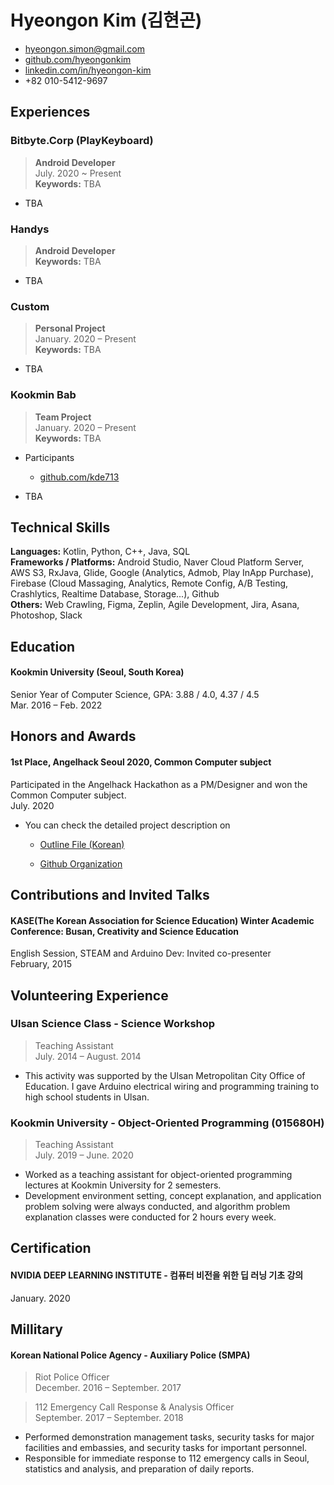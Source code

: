 # Hyeongon Kim (김현곤)

-   [hyeongon.simon@gmail.com](mailto:hyeongon.simon@gmail.com)
-   [github.com/hyeongonkim](https://github.com/hyeongonkim)
-   [linkedin.com/in/hyeongon-kim](https://linkedin.com/in/hyeongon-kim-5844b61a6)
-   +82 010-5412-9697

## Experiences

### Bitbyte.Corp (PlayKeyboard)

> **Android Developer** <br>
> July. 2020 ~ Present <br>
> **Keywords:** TBA

- TBA

### Handys

> **Android Developer** <br>
> **Keywords:** TBA

-   TBA

### Custom

> **Personal Project** <br>
> January. 2020 – Present <br>
> **Keywords:** TBA

-   TBA

### Kookmin Bab

> **Team Project**<br>
> January. 2020 – Present <br>
> **Keywords:** TBA

- Participants

  - [github.com/kde713](https://github.com/kde713)

-   TBA

## Technical Skills

**Languages:** Kotlin, Python, C++, Java, SQL <br>
**Frameworks / Platforms:** Android Studio, Naver Cloud Platform Server, AWS S3, RxJava, Glide, Google (Analytics, Admob, Play InApp Purchase), Firebase (Cloud Massaging, Analytics, Remote Config, A/B Testing, Crashlytics, Realtime Database, Storage...), Github  <br>
**Others:** Web Crawling, Figma, Zeplin, Agile Development, Jira, Asana, Photoshop, Slack

## Education

#### Kookmin University (Seoul, South Korea)

Senior Year of Computer Science, GPA: 3.88 / 4.0, 4.37 / 4.5 <br>
Mar. 2016 – Feb. 2022

## Honors and Awards

#### 1st Place, Angelhack Seoul 2020, Common Computer subject

Participated in the Angelhack Hackathon as a PM/Designer and won the Common Computer subject. <br>
July. 2020

- You can check the detailed project description on

  - [Outline File (Korean)](https://drive.google.com/file/d/1Y715n1Wz-Ewi5jloPG3IVj71ovrVbOqA/view?usp=sharing)

  - [Github Organization](https://github.com/Angelhack-LIBI)

    

## Contributions and Invited Talks

#### KASE(The Korean Association for Science Education) Winter Academic Conference: Busan, Creativity and Science Education

English Session, STEAM and Arduino Dev: Invited co-presenter <br>
February, 2015

## Volunteering Experience

### Ulsan Science Class - Science Workshop

> Teaching Assistant <br>
> July. 2014 – August. 2014

-   This activity was supported by the Ulsan Metropolitan City Office of Education. I gave Arduino electrical wiring and programming training to high school students in Ulsan.

### Kookmin University - Object-Oriented Programming (015680H)

> Teaching Assistant <br>
> July. 2019 – June. 2020

-   Worked as a teaching assistant for object-oriented programming lectures at Kookmin University for 2 semesters.
-   Development environment setting, concept explanation, and application problem solving were always conducted, and algorithm problem explanation classes were conducted for 2 hours every week.

## Certification

#### NVIDIA DEEP LEARNING INSTITUTE - 컴퓨터 비전을 위한 딥 러닝 기초 강의

January. 2020

## Millitary

#### Korean National Police Agency - Auxiliary Police (SMPA)

> Riot Police Officer <br>
> December. 2016 – September. 2017

> 112 Emergency Call Response & Analysis Officer <br>September. 2017 – September. 2018

-   Performed demonstration management tasks, security tasks for major facilities and embassies, and security tasks for important personnel.
-   Responsible for immediate response to 112 emergency calls in Seoul, statistics and analysis, and preparation of daily reports.

